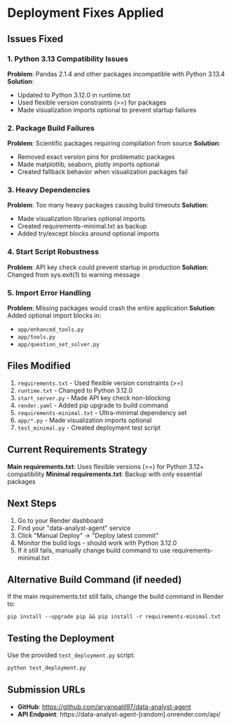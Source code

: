 # Deployment Fixes Applied

## Issues Fixed

### 1. Python 3.13 Compatibility Issues
**Problem**: Pandas 2.1.4 and other packages incompatible with Python 3.13.4
**Solution**: 
- Updated to Python 3.12.0 in runtime.txt
- Used flexible version constraints (>=) for packages
- Made visualization imports optional to prevent startup failures

### 2. Package Build Failures
**Problem**: Scientific packages requiring compilation from source
**Solution**: 
- Removed exact version pins for problematic packages
- Made matplotlib, seaborn, plotly imports optional
- Created fallback behavior when visualization packages fail

### 3. Heavy Dependencies
**Problem**: Too many heavy packages causing build timeouts
**Solution**: 
- Made visualization libraries optional imports
- Created requirements-minimal.txt as backup
- Added try/except blocks around optional imports

### 4. Start Script Robustness
**Problem**: API key check could prevent startup in production
**Solution**: Changed from sys.exit(1) to warning message

### 5. Import Error Handling
**Problem**: Missing packages would crash the entire application
**Solution**: Added optional import blocks in:
- `app/enhanced_tools.py`
- `app/tools.py` 
- `app/question_set_solver.py`

## Files Modified

1. `requirements.txt` - Used flexible version constraints (>=)
2. `runtime.txt` - Changed to Python 3.12.0
3. `start_server.py` - Made API key check non-blocking
4. `render.yaml` - Added pip upgrade to build command
5. `requirements-minimal.txt` - Ultra-minimal dependency set
6. `app/*.py` - Made visualization imports optional
7. `test_minimal.py` - Created deployment test script

## Current Requirements Strategy

**Main requirements.txt**: Uses flexible versions (>=) for Python 3.12+ compatibility
**Minimal requirements.txt**: Backup with only essential packages

## Next Steps

1. Go to your Render dashboard
2. Find your "data-analyst-agent" service
3. Click "Manual Deploy" → "Deploy latest commit"
4. Monitor the build logs - should work with Python 3.12.0
5. If it still fails, manually change build command to use requirements-minimal.txt

## Alternative Build Command (if needed)

If the main requirements.txt still fails, change the build command in Render to:
```
pip install --upgrade pip && pip install -r requirements-minimal.txt
```

## Testing the Deployment

Use the provided `test_deployment.py` script:

```bash
python test_deployment.py
```

## Submission URLs

- **GitHub**: https://github.com/aryanpatil97/data-analyst-agent
- **API Endpoint**: https://data-analyst-agent-[random].onrender.com/api/